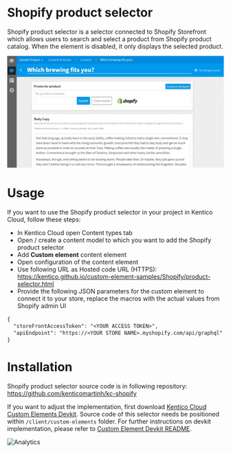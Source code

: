 # Shopify product selector
Shopify product selector is a selector connected to Shopify Storefront which allows users to search and select a product from Shopify product catalog. When the element is disabled, it only displays the selected product.

![Shopify product selector](ShopifyProductSelector.gif)

# Usage

If you want to use the Shopify product selector in your project in Kentico Cloud, follow these steps:

* In Kentico Cloud open Content types tab
* Open / create a content model to which you want to add the Shopify product selector
* Add **Custom element** content element
* Open configuration of the content element
* Use following URL as Hosted code URL (HTTPS): https://kentico.github.io/custom-element-samples/Shopify/product-selector.html
* Provide the following JSON parameters for the custom element to connect it to your store, replace the macros with the actual values from Shopify admin UI

```
{
  "storeFrontAccessToken": "<YOUR ACCESS TOKEN>",
  "apiEndpoint": "https://<YOUR STORE NAME>.myshopify.com/api/graphql"
}
```

# Installation

Shopify product selector source code is in following repository: https://github.com/kenticomartinh/kc-shopify

If you want to adjust the implementation, first download [Kentico Cloud Custom Elements Devkit](https://github.com/kentico/custom-element-devkit). Source code of this selector needs be positioned within `/client/custom-elements` folder. For further instructions on devkit implementation, please refer to [Custom Element Devkit README](https://github.com/Kentico/custom-element-devkit/blob/master/readme.md).

![Analytics](https://kentico-ga-beacon.azurewebsites.net/api/UA-69014260-4/Kentico/custom-elements-samples/Shopify?pixel)
